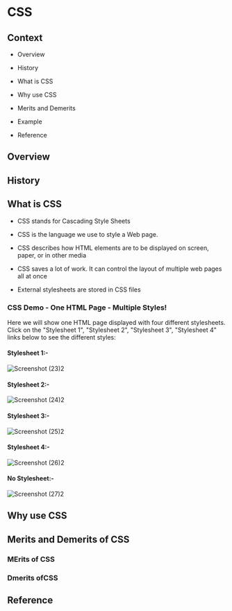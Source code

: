 # CSS

## Context

  - Overview
  
  - History

  - What is CSS

  - Why use CSS

  - Merits and Demerits
  
  - Example
  
  - Reference


## Overview

## History

## What is CSS

- CSS stands for Cascading Style Sheets

- CSS is the language we use to style a Web page.

- CSS describes how HTML elements are to be displayed on screen, paper, or in other media

- CSS saves a lot of work. It can control the layout of multiple web pages all at once

- External stylesheets are stored in CSS files

### CSS Demo - One HTML Page - Multiple Styles!

Here we will show one HTML page displayed with four different stylesheets. Click on the "Stylesheet 1", "Stylesheet 2", "Stylesheet 3", "Stylesheet 4" links below to see the different styles:

#### Stylesheet 1:-

![Screenshot (23)2](https://github.com/vivekkandukuri08/CSS-BY-VIVEK/assets/129501298/57dd324f-1af3-4b59-9bc9-af5f895727c8)

#### Stylesheet 2:-

![Screenshot (24)2](https://github.com/vivekkandukuri08/CSS-BY-VIVEK/assets/129501298/9deb2666-aedd-43be-bd22-9fabe9c5fe22)

#### Stylesheet 3:-

![Screenshot (25)2](https://github.com/vivekkandukuri08/CSS-BY-VIVEK/assets/129501298/ee0d5cc9-f753-4381-adf4-2daccf5fb89e)

#### Stylesheet 4:-

![Screenshot (26)2](https://github.com/vivekkandukuri08/CSS-BY-VIVEK/assets/129501298/ec6005e7-f4f5-4b10-bd39-aee46f149b9d)

#### No Stylesheet:-

![Screenshot (27)2](https://github.com/vivekkandukuri08/CSS-BY-VIVEK/assets/129501298/648ce4ef-a4dd-4f52-a17c-95784e29b04e)


## Why use CSS

## Merits and Demerits of CSS

### MErits of CSS

### Dmerits ofCSS

## Reference










